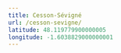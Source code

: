 ```yaml
---
title: Cesson-Sévigné
url: /cesson-sevigne/
latitude: 48.119779900000005
longitude: -1.6038829000000001
---
```

